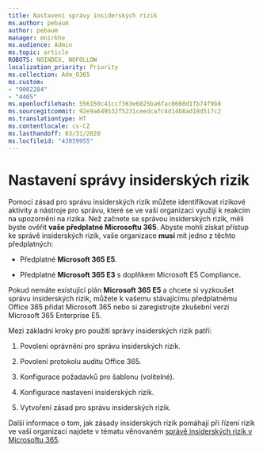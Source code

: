 ```yaml
---
title: Nastavení správy insiderských rizik
ms.author: pebaum
author: pebaum
manager: mnirkhe
ms.audience: Admin
ms.topic: article
ROBOTS: NOINDEX, NOFOLLOW
localization_priority: Priority
ms.collection: Adm_O365
ms.custom:
- "9002284"
- "4405"
ms.openlocfilehash: 556150c41ccf363e6025ba6fac0660d1fb74f9b8
ms.sourcegitcommit: 92e9a649532f5231ceedcafc4d14b8ad18d517c2
ms.translationtype: HT
ms.contentlocale: cs-CZ
ms.lasthandoff: 03/31/2020
ms.locfileid: "43059955"
---
```

# <a name="set-up-insider-risk-management"></a>Nastavení správy insiderských rizik

Pomocí zásad pro správu insiderských rizik můžete identifikovat rizikové aktivity a nástroje pro správu, které se ve vaší organizaci využijí k reakcím na upozornění na rizika. Než začnete se správou insiderských rizik, měli byste ověřit **vaše předplatné Microsoftu 365**. Abyste mohli získat přístup ke správě insiderských rizik, vaše organizace **musí** mít jedno z těchto předplatných:

- Předplatné **Microsoft 365 E5**.

- Předplatné **Microsoft 365 E3** s doplňkem Microsoft E5 Compliance.

Pokud nemáte existující plán **Microsoft 365 E5** a chcete si vyzkoušet správu insiderských rizik, můžete k vašemu stávajícímu předplatnému Office 365 přidat Microsoft 365 nebo si zaregistrujte zkušební verzi Microsoft 365 Enterprise E5.

Mezi základní kroky pro použití správy insiderských rizik patří:

1. Povolení oprávnění pro správu insiderských rizik.

2. Povolení protokolu auditu Office 365.

3. Konfigurace požadavků pro šablonu (volitelné).

4. Konfigurace nastavení insiderských rizik.

5. Vytvoření zásad pro správu insiderských rizik.

Další informace o tom, jak zásady insiderských rizik pomáhají při řízení rizik ve vaší organizaci najdete v tématu věnovaném [správě insiderských rizik v Microsoftu 365](https://go.microsoft.com/fwlink/?linkid=2123907).
